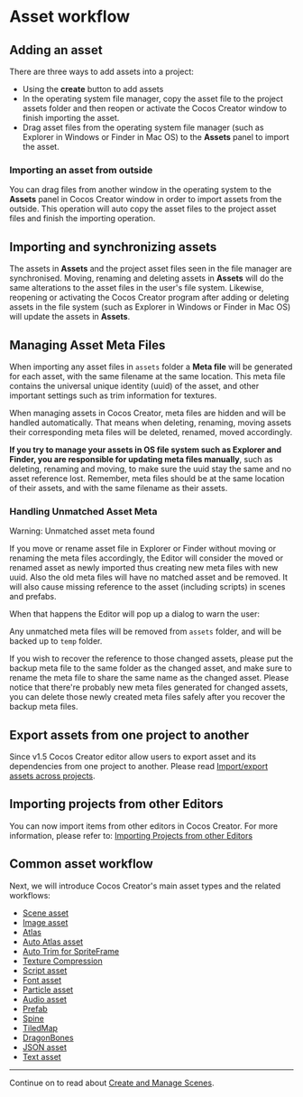 # Asset workflow

## Adding an asset

There are three ways to add assets into a project:

* Using the **create** button to add assets
* In the operating system file manager, copy the asset file to the project assets folder and then reopen or activate the Cocos Creator window to finish importing the asset.
* Drag asset files from the operating system file manager (such as Explorer in Windows or Finder in Mac OS) to the **Assets** panel to import the asset.

### Importing an asset from outside

You can drag files from another window in the operating system to the **Assets** panel in Cocos Creator window in order to import assets from the outside. This operation will auto copy the asset files to the project asset files and finish the importing operation.

## Importing and synchronizing assets

The assets in **Assets** and the project asset files seen in the file manager are synchronised. Moving, renaming and deleting assets in **Assets** will do the same alterations to the asset files in the user's file system. Likewise, reopening or activating the Cocos Creator program after adding or deleting assets in the file system (such as Explorer in Windows or Finder in Mac OS)  will update the assets in **Assets**.

## Managing Asset Meta Files

When importing any asset files in `assets` folder a **Meta file** will be generated for each asset, with the same filename at the same location. This meta file contains the universal unique identity (uuid) of the asset, and other important settings such as trim information for textures. 

When managing assets in Cocos Creator, meta files are hidden and will be handled automatically. That means when deleting, renaming, moving assets their corresponding meta files will be deleted, renamed, moved accordingly.

**If you try to manage your assets in OS file system such as Explorer and Finder, you are responsible for updating meta files manually**, such as deleting, renaming and moving, to make sure the uuid stay the same and no asset reference lost. Remember, meta files should be at the same location of their assets, and with the same filename as their assets.

### Handling Unmatched Asset Meta

Warning: Unmatched asset meta found

If you move or rename asset file in Explorer or Finder without moving or renaming the meta files accordingly, the Editor will consider the moved or renamed asset as newly imported thus creating new meta files with new uuid. Also the old meta files will have no matched asset and be removed. It will also cause missing reference to the asset (including scripts) in scenes and prefabs.

When that happens the Editor will pop up a dialog to warn the user:

Any unmatched meta files will be removed from `assets` folder, and will be backed up to `temp` folder.

If you wish to recover the reference to those changed assets, please put the backup meta file to the same folder as the changed asset, and make sure to rename the meta file to share the same name as the changed asset. Please notice that there're probably new meta files generated for changed assets, you can delete those newly created meta files safely after you recover the backup meta files.

## Export assets from one project to another

Since v1.5 Cocos Creator editor allow users to export asset and its dependencies from one project to another. Please read [Import/export assets across projects](import-export.md).

## Importing projects from other Editors

You can now import items from other editors in Cocos Creator. For more information, please refer to: [Importing Projects from other Editors](project-import.md)

## Common asset workflow

Next, we will introduce Cocos Creator's main asset types and the related workflows:

- [Scene asset](scene-managing.md)
- [Image asset](sprite.md)
- [Atlas](atlas.md)
- [Auto Atlas asset](auto-atlas.md)
- [Auto Trim for SpriteFrame](trim.md)
- [Texture Compression](compress-texture.md)
- [Script asset](script.md)
- [Font asset](font.md)
- [Particle asset](particle.md)
- [Audio asset](audio-asset.md)
- [Prefab](prefab.md)
- [Spine](spine.md)
- [TiledMap](tiledmap.md)
- [DragonBones](dragonbones.md)
- [JSON asset](json.md)
- [Text asset](text.md)

---

Continue on to read about [Create and Manage Scenes](scene-managing.md).
